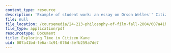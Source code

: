 ```yaml
---
content_type: resource
description: 'Example of student work: an essay on Orson Welles'' Citizen Kane.'
file: null
file_location: /coursemedia/24-213-philosophy-of-film-fall-2004/007a41bdfe6a4c91076d5efb259a7de7_citizen_kane_ppr.pdf
file_type: application/pdf
resourcetype: Document
title: Exploring Time in Citizen Kane
uid: 007a41bd-fe6a-4c91-076d-5efb259a7de7
---
```

